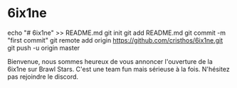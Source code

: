 # 6ix1ne
echo "# 6ix1ne" >> README.md
git init
git add README.md
git commit -m "first commit"
git remote add origin https://github.com/cristhos/6ix1ne.git
git push -u origin master

<!DOCTYPE html>
<html>
    <head>
        <meta charset="UTF-8">
        <title>6ix1ne</title>
    </head>
    <body>
       Bienvenue, nous sommes heureux de vous annoncer l'ouverture de la 6ix1ne sur Brawl Stars. C'est une team fun mais sérieuse à la fois. N'hésitez pas rejoindre le discord.
    </body>
</html>
